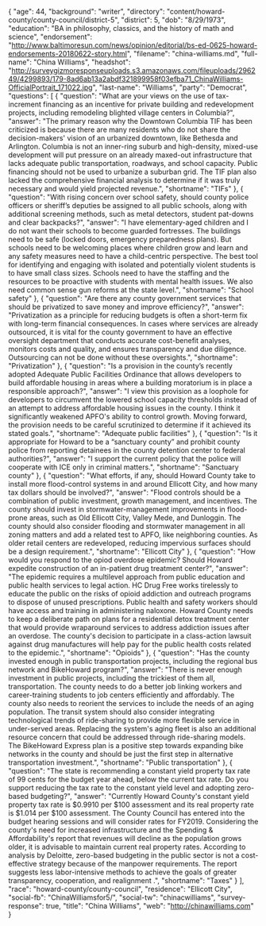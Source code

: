 {
  "age": 44,
  "background": "writer",
  "directory": "content/howard-county/county-council/district-5",
  "district": 5,
  "dob": "8/29/1973",
  "education": "BA in philosophy, classics, and the history of math and science",
  "endorsement": "http://www.baltimoresun.com/news/opinion/editorial/bs-ed-0625-howard-endorsements-20180622-story.html",
  "filename": "china-williams.md",
  "full-name": "China Williams",
  "headshot": "http://surveygizmoresponseuploads.s3.amazonaws.com/fileuploads/296249/4299893/179-8ad6ab13a2abdf321899958f03efba71_ChinaWilliams-OfficialPortrait_171022.jpg",
  "last-name": "Williams",
  "party": "Democrat",
  "questions": [
    {
      "question": "What are your views on the use of tax-increment financing as an incentive for private building and redevelopment projects, including remodeling blighted village centers in Columbia?",
      "answer": "The primary reason why the Downtown Columbia TIF has been criticized is because there are many residents who do not share the decision-makers' vision of an urbanized downtown, like Bethesda and Arlington. Columbia is not an inner-ring suburb and high-density, mixed-use development will put pressure on an already maxed-out infrastructure that lacks adequate public transportation, roadways, and school capacity.  Public financing should not be used to urbanize a suburban grid. The TIF plan also lacked the comprehensive financial analysis to determine if it was truly necessary and would yield projected revenue.",
      "shortname": "TIFs"
    },
    {
      "question": "With rising concern over school safety, should county police officers or sheriff’s deputies be assigned to all public schools, along with additional screening methods, such as metal detectors, student pat-downs and clear backpacks?",
      "answer": "I have elementary-aged children and I do not want their schools to become guarded fortresses. The buildings  need to be safe (locked doors, emergency preparedness plans). But schools need to be welcoming places where children grow and learn and any safety measures need to have a  child-centric perspective. The best tool for identifying and engaging with isolated and potentially violent students is to have small class sizes. Schools need to have the staffing and the resources to be proactive with students with mental health issues. We also need common sense gun reforms at the state level.",
      "shortname": "School safety"
    },
    {
      "question": "Are there any county government services that should be privatized to save money and improve efficiency?",
      "answer": "Privatization as a principle for reducing budgets is often a short-term fix with long-term financial consequences. In cases where services are already outsourced, it is vital for the county government to have an effective oversight department that conducts accurate cost-benefit analyses, monitors costs and quality, and ensures transparency and due diligence. Outsourcing can not be done without these oversights.",
      "shortname": "Privatization"
    },
    {
      "question": "Is a provision in the county’s recently adopted Adequate Public Facilities Ordinance that allows developers to build affordable housing in areas where a building moratorium is in place a responsible approach?",
      "answer": "I view this provision as a loophole for developers to circumvent the lowered school capacity thresholds instead of an attempt to address affordable housing issues in the county. I think it significantly weakened APFO's ability to control growth. Moving forward, the provision needs to be careful scrutinized to determine if it achieved its stated goals.",
      "shortname": "Adequate public facilities"
    },
    {
      "question": "Is it appropriate for Howard to be a “sanctuary county” and prohibit county police from reporting detainees in the county detention center to federal authorities?",
      "answer": "I support the current policy that the police will cooperate with ICE only in criminal matters.",
      "shortname": "Sanctuary county"
    },
    {
      "question": "What efforts, if any, should Howard County take to install more flood-control systems in and around Ellicott City, and how many tax dollars should be involved?",
      "answer": "Flood controls should be a combination of public investment, growth management, and incentives. The county should invest in stormwater-management improvements in  flood-prone areas, such as Old Ellicott City, Valley Mede, and Dunloggin. The county should also consider flooding and stormwater management in all zoning matters and add a related test to APFO, like neighboring counties. As older retail centers are redeveloped, reducing impervious surfaces should be a design requirement.",
      "shortname": "Ellicott City"
    },
    {
      "question": "How would you respond to the opiod overdose epidemic? Should Howard expedite construction of an in-patient drug treatment center?",
      "answer": "The epidemic requires a multilevel approach from public education and public health services to legal action. HC Drug Free works tirelessly to educate the public on the risks of opioid addiction and outreach programs to dispose of unused prescriptions. Public health and safety workers should have access and training in administering naloxone.  Howard County needs to keep a deliberate path on plans for a residential detox treatment center that would provide wraparound services to address addiction issues after an overdose. The county's decision to participate in a class-action lawsuit against drug manufactures will help pay for the public health costs related to the epidemic.",
      "shortname": "Opioids"
    },
    {
      "question": "Has the county invested enough in public transportation projects, including the regional bus network and BikeHoward program?",
      "answer": "There is never enough investment in public projects, including the trickiest of them all,  transportation. The county needs to do a better job linking workers and career-training students to job centers efficiently and affordably. The county also needs to reorient the services to include the needs of an aging population. The transit system should also consider integrating technological trends of ride-sharing to provide more flexible service in under-served areas. Replacing the system's aging fleet is also an additional resource concern that could be addressed through ride-sharing models. The BikeHoward Express plan is a positive step towards expanding bike networks in the county and should be just the first step in alternative transportation investment.",
      "shortname": "Public transportation"
    },
    {
      "question": "The state is recommending a constant yield property tax rate of 99 cents for the budget year ahead, below the current tax rate. Do you support reducing the tax rate to the constant yield level and adopting zero-based budgeting?",
      "answer": "Currently Howard County's constant yield property tax rate is $0.9910 per $100 assessment and its real property rate is $1.014 per $100 assessment. The County Council has entered into the budget hearing sessions and will consider rates for FY2019. Considering the county's need for increased infrastructure and the Spending & Affordability's report that revenues will decline as the population grows older, it is advisable to maintain current real property rates. According to analysis by  Deloitte, zero-based budgeting in the public sector is not a cost-effective strategy because of the manpower requirements. The report suggests less labor-intensive methods to achieve the goals of greater transparency, cooperation, and realignment .",
      "shortname": "Taxes"
    }
  ],
  "race": "howard-county/county-council",
  "residence": "Ellicott City",
  "social-fb": "ChinaWilliamsfor5/",
  "social-tw": "chinacwilliams",
  "survey-response": true,
  "title": "China Williams",
  "web": "http://chinawilliams.com"
}
